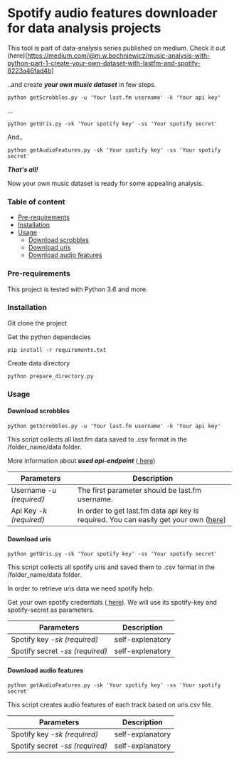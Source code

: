 # Spotify audio features downloader for data analysis projects

This tool is part of data-analysis series published on medium. Check it out (here)[https://medium.com/@m.w.bochniewicz/music-analysis-with-python-part-1-create-your-own-dataset-with-lastfm-and-spotify-8223a46fad4b] 

..and create ***your own music dataset*** in few steps.

```
python getScrobbles.py -u 'Your last.fm username' -k 'Your api key'
```
...

```
python getUris.py -sk 'Your spotify key' -ss 'Your spotify secret'
```
And..
```
python getAudioFeatures.py -sk 'Your spotify key' -ss 'Your spotify secret'
```
***That's all!***

Now your own music dataset is ready for some appealing analysis.

### Table of content

* [Pre-requirements](#pre-requirements)
* [Installation](#installation)
* [Usage](#usage)
  * [Download scrobbles](#download-scrobbles)
  * [Download uris](#download-uris)
  * [Download audio features](#download-audio-features)
  
### Pre-requirements

This project is tested with Python 3.6 and more.

### Installation

Git clone the project

Get the python dependecies

```
pip install -r requirements.txt
```

Create data directory
```
python prepare_directory.py
```


### Usage

#### Download scrobbles

```
python getScrobbles.py -u 'Your last.fm username' -k 'Your api key'
```

This script collects all last.fm data saved to .csv format in the /folder_name/data folder. 

More information about ***used api-endpoint*** ([ here](https://www.last.fm/api/show/user.getRecentTracks)) 

Parameters  | Description
---    | --- 
Username *-u* *(required)* | The first parameter should be last.fm username. 
Api Key *-k* *(required)* | In order to get last.fm data api key is required. You can easily get your own ([here](https://www.last.fm/api/account/create))

#### Download uris

```
python getUris.py -sk 'Your spotify key' -ss 'Your spotify secret'
```

This script collects all spotify uris and saved them to .csv format in the /folder_name/data folder. 

In order to retrieve uris data we need spotify help.

Get your own spotify credentials ([ here](https://developer.spotify.com/dashboard/login)). We will use its spotify-key and spotify-secret as parameters.

Parameters  | Description
---    | --- 
Spotify key *-sk* *(required)* | self-explenatory
Spotify secret *-ss* *(required)* | self-explenatory


#### Download audio features

```
python getAudioFeatures.py -sk 'Your spotify key' -ss 'Your spotify secret'
```

This script creates audio features of each track based on uris.csv file. 

Parameters  | Description
---    | --- 
Spotify key *-sk* *(required)* | self-explanatory
Spotify secret *-ss* *(required)* | self-explanatory





 



